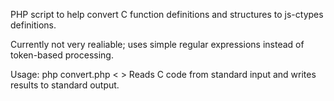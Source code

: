 PHP script to help convert C function definitions and structures to js-ctypes definitions.

Currently not very realiable; uses simple regular expressions instead of token-based processing.

Usage: php convert.php < <in> > <out>
Reads C code from standard input and writes results to standard output.